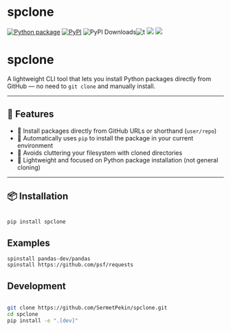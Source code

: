 # spclone
[![Python package](https://github.com/SermetPekin/spclone/actions/workflows/python-package.yml/badge.svg)](https://github.com/SermetPekin/spclone/actions/workflows/python-package.yml)
[![PyPI](https://img.shields.io/pypi/v/spclone)](https://img.shields.io/pypi/v/spclone) ![PyPI Downloads](https://static.pepy.tech/badge/spclone?2)![t](https://img.shields.io/badge/status-maintained-yellow.svg) [![](https://img.shields.io/github/license/SermetPekin/spclone.svg)](https://github.com/SermetPekin/spclone/blob/master/LICENSE.md) [![](https://img.shields.io/badge/python-3.10+-blue.svg)](https://www.python.org/downloads/) 

# spclone

A lightweight CLI tool that lets you install Python packages directly from GitHub — no need to `git clone` and manually install.

---

## 🚀 Features

- 🔗 Install packages directly from GitHub URLs or shorthand (`user/repo`)
- 🐍 Automatically uses `pip` to install the package in your current environment
- 🧼 Avoids cluttering your filesystem with cloned directories
- 🧪 Lightweight and focused on Python package installation (not general cloning)

---

## 📦 Installation

```bash

pip install spclone

```

## Examples

```
spinstall pandas-dev/pandas
spinstall https://github.com/psf/requests
```

## Development 

```bash

git clone https://github.com/SermetPekin/spclone.git
cd spclone
pip install -e ".[dev]"

 
```